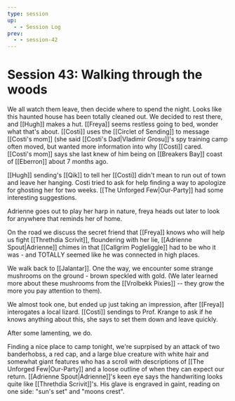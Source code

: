 ```yaml
---
type: session
up:
  - - Session Log
prev:
  - - session-42
---
```


# Session 43: Walking through the woods

We all watch them leave, then decide where to spend the night. Looks like this haunted house has been totally cleaned out. We decided to rest there, and [[Hugh]] makes a hut. [[Freya]] seems restless going to bed, wonder what that's about. [[Costi]] uses the [[Circlet of Sending]] to message [[Costi's mom]] (she said [[Costi's Dad|Vladimir Grosu]]'s spy training camp often moved, but wanted more information into why [[Costi]] cared. [[Costi's mom]] says she last knew of him being on [[Breakers Bay]] coast of [[Eberron]] about 7 months ago.

[[Hugh]] sending's [[Qik]] to tell her [[Costi]] didn't mean to run out of town and leave her hanging. Costi tried to ask for help finding a way to apologize for ghosting her for two weeks. [[The Unforged Few|Our-Party]] had some interesting suggestions. 

Adrienne goes out to play her harp in nature, freya heads out later to look for anywhere that reminds her of home.

On the road we discuss the secret friend that [[Freya]] knows who will help us fight [[Threthdia Scrivit]], floundering with her lie, [[Adrienne Spout|Adrienne]] chimes in that [[Callgrim Pogleliggle]] had to be who it was - and TOTALLY seemed like he was connected in high places.

We walk back to [[Jalantar]]. One the way, we encounter some strange mushrooms on the ground - brown speckled with gold. (We later learned more about these mushrooms from the [[Vrolbekk Pixies]] -- they grow the more you pay attention to them).

We almost took one, but ended up just taking an impression, after [[Freya]] interogates a local lizard. [[Costi]] sendings to Prof. Krange to ask if he knows anything about this, she says to set them down and leave quickly. 

After some lamenting, we do.

Finding a nice place to camp tonight, we're suprpised by an attack of two banderhobss, a red cap, and a large blue creature with white hair and somewhat giant features who has a scroll with descriptions of [[The Unforged Few|Our-Party]] and a loose outline of when they can expect our return. [[Adrienne Spout|Adrienne]]'s keen eye says the handwriting looks quite like [[Threthdia Scrivit]]'s. His glave is engraved in gaint, reading on one side: "sun's set" and "moons crest".


